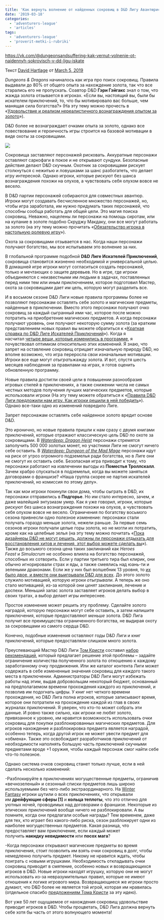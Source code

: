 ```yaml
---
title: 'Как вернуть волнение от найденных сокровищ в D&D Лигу Авантюристов'
date: '2019-03-18'
categories:
  - 'adventurers-league'
  - 'articles'
tags:
  - 'adventurers-league'
  - 'proverit-metki-i-rubriki'
---
```


https://vk.com/@dungeonsandsuffering-kak-vernut-volnenie-ot-naidennyh-sokrovisch-v-dd-ligu-iskate

Текст [David Hartlage](https://vk.com/away.php?to=https%3A%2F%2Fdmdavid.com%2Ftag%2Fauthor%2Fadmin%2F&cc_key=) от [March 5, 2019](https://vk.com/away.php?to=https%3A%2F%2Fdmdavid.com%2Ftag%2Fbring-the-thrill-of-finding-treasure-back-to-the-adventurers-league%2F&cc_key=)

*Dungeons & Dragons* начиналось как игра про поиск сокровищ. Правила выдавали до 80% от общего опыта за нахождение золота, так что все старались его не пропускать. Соавтор D&D **Гэри Гэйгакс** знал о том, что жажда золота отзывается в игроках. «Если вы, настоящий вы, были бы искателем приключений, то, что бы мотивировало вас больше, чем манящая сила богатства?» (На эту тему можно прочесть в «[Удовольствие и реализм нереалистичного вознаграждения опытом за золото](https://vk.com/away.php?to=https%3A%2F%2Fdmdavid.com%2Ftag%2Fthe-fun-and-realism-of-unrealistically-awarding-experience-points-for-gold%2F&cc_key=)»).

D&D более не вознаграждает очками опыта за золото, однако все повествование и героичность игры строится на базовой мотивации в виде охоты за сокровищами.

![](https://pp.userapi.com/c849324/v849324599/14c849/0hTpNbZnszE.jpg)

Сокровища заставляют персонажей рисковать. Аккуратные персонажи оставляют саркофаги в покое и не открывают сундуки. Безопасные действия делают D&D скучным. Охотник за сокровищами рискует столкнуться с нежитью и ловушками за шанс разбогатеть, что делает игру интересной. Однако игроки, которые рискуют без шанса вознаграждения похожи на олухов, а чувствовать себя олухом вовсе не весело.

В D&D партии персонажей собираются для совместных авантюр. Игроки могут создавать бесчисленное множество персонажей, но, чтобы игра заработала, им нужно придумать таких персонажей, что способны сообща работать для общей цели. Это магия поиска сокровищ. Неважно, нацелены ли персонажи на помощь сиротам, или на купание в золоте подобно Скруджу Макдаку, они все могут работать за золото (на эту тему можно прочитать «[Обязательство игрока в настольную ролевую игру](https://vk.com/away.php?to=https%3A%2F%2Fdmdavid.com%2Ftag%2Fa-role-playing-game-players-obligation%2F&cc_key=)»).

Охота за сокровищами отзывается в нас. Когда наши персонажи получают богатство, мы все испытываем это волнение за них.

В глобальной программе подобной **D&D Лиге Искателей Приключений**, сокровища становится жизненно необходимой и универсальной целью. В домашней игре игроки могут согласиться создать персонажей, только и мечтающих о защите деревьев. Но в игре, где игроки объединяются с неизвестными им людьми в задачах, поставленных перед ними тем или иным приключением, которое подготовил Мастер, охота за сокровищами дает им цель, которую могут разделить все.

И в восьмом сезоне D&D Лиги новые правила программы более не позволяют персонажам оставлять себе золото и магические предметы, найденные в приключении. Вместо этого персонажи получают очко сокровищ за каждый сыгранный ими час, которое после можно потратить на приобретение магических предметов. А когда персонажи получают уровень, они получают некоторую сумму золота (за кратким представлением новых правил вы можете обратиться к «[Краткая справка по D&D Лиге Искателей Приключений](https://vk.com/away.php?to=https%3A%2F%2Fdmdavid.com%2Ftag%2Fmy-dungeons-dragons-adventurers-league-quick-reference-sheet%2F&cc_key=)»). Когда я насчитал [четыре вещи, которые изменились в программе](https://vk.com/away.php?to=https%3A%2F%2Fdmdavid.com%2Ftag%2Ffour-ways-the-new-dd-adventurers-league-rules-reshape-the-campaign-and-one-way-they-dont%2F&cc_key=), я почувствовал оптимизм относительно этих изменений. Я знаю, что запрет на оставление сокровищ отрицает изначальную природу D&D, но вполне возможно, что игра переросла свои изначальные мотивации. Игроки все еще могут *отыграть*жажду золота. И вот, спустя шесть месяцев наблюдения за правилами на играх, я готов оценить обновленную программу.

Новые правила достигли своей цели в повышении разнообразия игровых стилей в приключениях, а также снижении числа не самых честных методов получения лучших магических предметов, которые использовали игроки (На эту тему можете обратиться к «[Правила D&D Лиги предложили нам игру. Как игроки решили в ней победить](https://vk.com/away.php?to=https%3A%2F%2Fdmdavid.com%2Ftag%2Fthe-adventurers-league-campaign-rules-offered-a-game-how-gamers-played-to-win%2F&cc_key=)»). Однако все-таки одно из изменений повредило Лиге.

Запрет персонажам оставлять себе найденное золото вредит основе D&D.

Это иронично, но новые правила пришли к нам сразу с двумя книгами приключений, которые отражают классическую цель D&D по охоте за сокровищами. В *[Waterdeep: Dragon Heist](https://vk.com/away.php?to=https%3A%2F%2Fwww.amazon.com%2Fgp%2Fproduct%2F0786966254%2Fref%3Das_li_qf_asin_il_tl%3Fie%3DUTF8%26tag%3Ddmdavid-20%26creative%3D9325%26linkCode%3Das2%26creativeASIN%3D0786966254%26linkId%3Dbf17b45204f6f5d95939c3b9bad50c5c&cc_key=)* персонажи стремятся заполучить 500 000 золотых монет, но участники Лиги не смогут ничего себе оставить. В *[Waterdeep: Dungeon of the Mad Mage](https://vk.com/away.php?to=https%3A%2F%2Fwww.amazon.com%2Fgp%2Fproduct%2F0786966262%2Fref%3Das_li_qf_asin_il_tl%3Fie%3DUTF8%26tag%3Ddmdavid-20%26creative%3D9325%26linkCode%3Das2%26creativeASIN%3D0786966262%26linkId%3Ddf20fd44c152316e9146e3ec23ac4b7d&cc_key=)* персонажи идут на риск от угроз огромного подземелья ради богатства, но в Лиге они не смогут их оставить себе. Безопасная игра приводит к тому, что персонажи работают на извлечении выгоды из **Поместья Троллскалл**. Зачем храбро спускаться в подземелья, когда вы можете заняться договорами о франшизе? «Наша группа скорее не партия искателей приключений, но комиссия по этому делу».

Так как мои игроки покинули свои дома, чтобы сыграть в D&D, их персонажи отправились в **Подгорье**. Но им стало интересно, зачем, и даже малейший энтузиазм умер. Как я уже говорил, игроки, которые рискуют без шанса вознаграждения похожи на олухов, а чувствовать себя олухом вовсе не весело. Ограничения по богатству восьмого сезона привнесли одно полезное изменение: персонажи стали получать гораздо меньше золота, нежели раньше. За первые семь сезонов игроки получали целые горы золота, но не могли их потратить, кроме как на целебные зелья (на эту тему можно почитать «[Пока дизайнеры D&D не могут решить, должны ли персонажи отдыхать для восстановления хитов и лечения, этот выбор можете сделать вы](https://vk.com/@drakzar-poka-dizainery-dd-ne-mogut-reshit-dolzhny-li-personazhi-otdy)»). Также до восьмого сезона цена таких заклинаний как *Heroes Feast* и *Simulacrum* не особенно влияла на богатство персонажей, способных их сотворить. Если у партии третьего тира был клирик, они обычно игнорировали страх и яды, а также смеялись над юань-ти и зелеными драконами. Если же у них был волшебник 13 уровня, то [их было двое, и вместе они выигрывали D&D для всех](https://vk.com/@drakzar-esli-by-stili-igry-v-dd-mogli-govorit-to-tot-kotoryi-ya-nena). До этого золото служило мотивацией, которую игроки *отыгрывали*. А теперь же оно стало мотивацией, из-за которой они *ценят* заклинания, лечение и доспехи. Меньший запас золота заставляет игроков делать выбор в своих тратах, а выбор делает игры интереснее.

Простое изменение может решить эту проблему. Сделайте золото наградой, которую персонажи могут себе оставить, а затем напишите приключения, которые предоставляют *меньше* золота. D&D Лига получит все преимущества ограниченного богатства, не выдирая охоту за сокровищами из самого сердца D&D.

Конечно, подобные изменения оставляют годы D&D Лиги и книг приключений, которые предоставляли слишком много золота.

Преуспевающий Мастер D&D Лиги [Том Кристи](https://vk.com/away.php?to=http%3A%2F%2Fwww.d20play.com%2F&cc_key=) составил [набор рекомендаций](https://vk.com/away.php?to=http%3A%2F%2Fwww.d20play.com%2FRplaying%2FDownloads%2FRecommendations.pdf&cc_key=), который предлагает решение этой проблемы – задайте ограничение количества полученного золота по отношению к каждому заработанному очку продвижения. Или же каталог контента Лиги может содержать в себе измененные значения сокровищ для каждого такого места в приключении. Администраторы D&D Лиги могут избежать работы над этим, выдав добровольцам некоторый бюджет, основанный на предполагаемом времени прохождения каждого из приключений, и позволив им подогнать цифры. У книг нет четкого времени прохождения, но D&D Лига полна игроков, которые записывают время, которое они потратили на прохождение каждой из глав в своих журналах приключений. Я уверен, что кто-то может собрать эти данные. И ровно также сильно, как игроки не любят золото, привязанное к уровню, им нравится возможность использовать очки сокровищ для покупки разблокированных магических предметов. Для игроков нахождение и разблокировка предмета является наградой, особенно теперь, когда другой игрок не может увести предмет для «обмена». Также это освобождает разработчиков приключений от необходимости наполнять большую часть приключений скучными предметами вроде +1 оружия, чтобы каждый персонаж смог найти себе что-то полезное.

Однако система очков сокровищ станет только лучше, если в ней сделать несколько изменений:

\-Разблокируйте в приключениях могущественные предметы, ограничив «вечнозеленый» и сезонный списки предметов лишь широко используемыми без чего-либо экстраординарного. На [Winter Fantasy](https://vk.com/away.php?to=https%3A%2F%2Fdmdavid.com%2Ftag%2F8-dd-thoughts-from-winter-fantasy%2F&cc_key=) игроки шутили о всех приключениях, что открывали им **дрейфующие сферы \[1\]** и **кольца теплоты**, что это отлично для уютных ночей, проводимых над договорами о франшизе. Некоторые из эпических приключений вообще ничего не разблокировали. А вы помните, когда они предлагали особые награды? Тем временем, даже для тех, кто играет без какого-либо риска, сезон разблокирует одни из наиболее могущественных предметов. Какая разница, что предоставляет вам приключение, если каждый может получить **накидку невидимости** или **посох мага**?

\-Когда персонажи открывают магические предметы во время приключения, стоит позволить им взять очки сокровищ в долг, чтобы немедленно получить предмет. Никому не нравится ждать, чтобы поиграть с новыми игрушками. Необходимость откладывать очки сокровищ приводит в смятение, особенно новых и возвращающихся игроков в D&D. Новые игроки находят игрушку, которую они не могут использовать из-за невразумительных правил, которые не имеют отношения к логике игрового мира. Возвращающиеся же игроки просто думают, что D&D более не является той игрой, которая им нравилась (отдельное спасибо [предложениям Тома Кристи](https://vk.com/away.php?to=http%3A%2F%2Fwww.d20play.com%2FRplaying%2FDownloads%2FRecommendations.pdf&cc_key=) за эту идею).

Вот уже 50 лет ощущаемое от нахождения сокровищ удовольствие приводит игроков в D&D. Чтобы процветать, D&D Лига должна вернуть себе хотя бы часть от этого волнующего момента!

